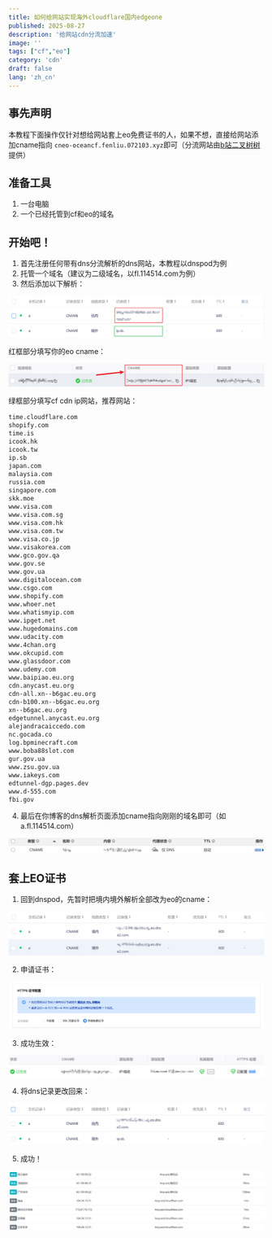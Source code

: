 ```yaml
---
title: 如何给网站实现海外cloudflare国内edgeone
published: 2025-08-27
description: '给网站cdn分流加速'
image: ''
tags: ["cf","eo"]
category: 'cdn'
draft: false 
lang: 'zh_cn'
---
```


## 事先声明

本教程下面操作仅针对想给网站套上eo免费证书的人，如果不想，直接给网站添加cname指向 `cneo-oceancf.fenliu.072103.xyz`即可（分流网站由[b站二叉树树](https://space.bilibili.com/325903362)提供）

## 准备工具

1. 一台电脑
2. 一个已经托管到cf和eo的域名

## 开始吧！

1. 首先注册任何带有dns分流解析的dns网站，本教程以dnspod为例
2. 托管一个域名（建议为二级域名，以fl.114514.com为例）
3. 然后添加以下解析：

![image-20250827190047622](./assets/images/image-20250827190047622.png)

红框部分填写你的eo cname：

![image-20250827190347886](./assets/images/image-20250827190347886.png)

绿框部分填写cf cdn ip网站，推荐网站：

```
time.cloudflare.com
shopify.com
time.is
icook.hk
icook.tw
ip.sb
japan.com
malaysia.com
russia.com
singapore.com
skk.moe
www.visa.com
www.visa.com.sg
www.visa.com.hk
www.visa.com.tw
www.visa.co.jp
www.visakorea.com
www.gco.gov.qa
www.gov.se
www.gov.ua
www.digitalocean.com
www.csgo.com
www.shopify.com
www.whoer.net
www.whatismyip.com
www.ipget.net
www.hugedomains.com
www.udacity.com
www.4chan.org
www.okcupid.com
www.glassdoor.com
www.udemy.com
www.baipiao.eu.org
cdn.anycast.eu.org
cdn-all.xn--b6gac.eu.org
cdn-b100.xn--b6gac.eu.org
xn--b6gac.eu.org
edgetunnel.anycast.eu.org
alejandracaiccedo.com
nc.gocada.co
log.bpminecraft.com
www.boba88slot.com
gur.gov.ua
www.zsu.gov.ua
www.iakeys.com
edtunnel-dgp.pages.dev
www.d-555.com
fbi.gov
```

4. 最后在你博客的dns解析页面添加cname指向刚刚的域名即可（如a.fl.114514.com）

![image-20250827191600375](./assets/images/image-20250827191600375.png)

## 套上EO证书

1. 回到dnspod，先暂时把境内境外解析全部改为eo的cname：

![image-20250828203421296](./assets/images/image-20250828203421296.png)

2. 申请证书：

![image-20250828203550529](./assets/images/image-20250828203550529.png)

3. 成功生效：

![image-20250827191833381](./assets/images/image-20250827191833381.png)

4. 将dns记录更改回来：

![image-20250828203724041](./assets/images/image-20250828203724041.png)

5. 成功！

![image-20250828203818513](./assets/images/image-20250828203818513.png)
